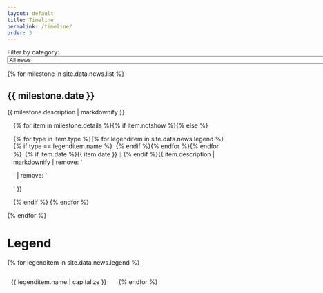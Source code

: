 ```yaml
---
layout: default
title: Timeline
permalink: /timeline/
order: 3
---
```


<p id="filter">Filter by category:
<select id="choosenewscategory">
  <option value="">All news</option>{% for category in site.data.news.legend %}<option value="{{ category.name }}">{{ category.name | capitalize }}{% unless category.name contains 'work' or category.name contains 'press' or category.name contains 'leisure' %}s{% endunless %}</option>{% endfor %}
  </select></p>

{% for milestone in site.data.news.list %}

## {{ milestone.date }}

{{ milestone.description | markdownify }}

<ul style="list-style-type: none; padding-inline-start: 1em;">
{% for item in milestone.details %}{% if item.notshow %}{% else %}
<li id="bib-{{forloop.parentloop.index}}-{{forloop.index}}" categories="{% for type in item.type %}{{ type }}{% unless forloop.last %},{% endunless %}{% endfor %}"
style="margin-block-start: 1em; margin-block-end: 1em;">{% for type in item.type %}{% 
for legenditem in site.data.news.legend %}{% if type == legenditem.name 
%}<span style="border: 1px solid var(--color-text); padding: 4px; border-radius: 5px; font-size: 0.6em; 
vertical-align: middle; min-width: 13px; width: 1em; height: 1em; 
text-align: center;" class="{{ legenditem.icon }}"></span>{% endif %}{% endfor %}{% endfor 
%}&ensp;{% if item.date %}{{ item.date }}｜{% endif %}{{ 
  item.description | markdownify | remove: '<p>' | remove: '</p>' }}
</li>{% endif %}
{% endfor %}
</ul>

{% endfor %}

# Legend

<ul style="list-style: none; padding: 0; margin: 0; display: flex; flex-direction: row; gap: 2em; flex-wrap: wrap;">
{% for legenditem in site.data.news.legend %}
  <li><span style="border: 1px solid var(--color-text); padding: 4px; border-radius: 5px; font-size: 0.6em; 
  vertical-align: middle; min-width: 13px; width: 1em; height: 1em; text-align: center; margin-right: 0.1em;
  " class="{{ legenditem.icon }}"></span>
  {{ legenditem.name | capitalize }}</li>
{% endfor %}
</ul>

<script>
document.addEventListener('DOMContentLoaded', function() {
    var selector = document.getElementById('choosenewscategory');
    if (selector) {
        selector.addEventListener('change', function() {
            var selected = this.value;
            var entries = document.querySelectorAll('li');
            entries.forEach(function(entry) {
                if (entry.id.includes('bib')) {
                    var categories = entry.getAttribute('categories');
                    if (categories.includes(selected)) {
                        entry.style.display = 'block';
                    } else {
                        entry.style.display = 'none';
                    }
                }
            });
        });
    }
});
</script>
